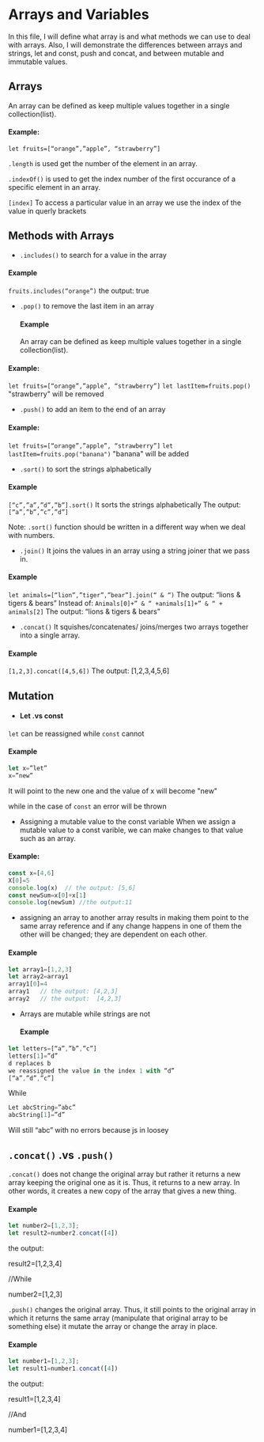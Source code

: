 # Arrays and Variables
In this file, I will define what array is and what methods we can use to deal with arrays. Also, I will demonstrate the differences between arrays and strings, let and const, push and concat, and between mutable and immutable values.

## Arrays  
An array can be defined as keep multiple values together in a single collection(list).
#### Example:
``` let fruits=[“orange”,”apple”, “strawberry”] ```

``` .length ``` is used  get the number of the element in an array.

``` .indexOf() ``` is used to get the index number of the first occurance of a specific element in an array.

``` [index] ``` To access a particular value in an array we use the index of the value in querly brackets 

## Methods with Arrays

- ``` .includes() ``` to search for a value in the array 
#### Example 
``` fruits.includes(“orange”) ```   the output: true

- ``` .pop() ``` to remove the last item in an array
  #### Example
  An array can be defined as keep multiple values together in a single collection(list).
#### Example:
``` let fruits=[“orange”,”apple”, “strawberry”] ```
 ``` let lastItem=fruits.pop() ``` "strawberry" will be removed

 - ``` .push() ``` to add an item to the end of an array
#### Example:
``` let fruits=[“orange”,”apple”, “strawberry”] ```
 ``` let lastItem=fruits.pop("banana") ``` "banana" will be added

 - ``` .sort() ``` to sort the strings alphabetically
#### Example
``` [“c”,”a”,”d”,”b”].sort() ```
It sorts the strings alphabetically 
The output: ``` [“a”,”b”,”c”,”d”] ```

Note: ``` .sort() ``` function should be written in a different way when we deal with numbers.

- ``` .join() ``` It joins the values in an array using a string joiner that we pass in.
#### Example
 ``` let animals=[“lion”,”tiger”,”bear”].join(“ & “) ```
 The output: “lions & tigers & bears”
Instead of:
``` Animals[0]+” & “ +animals[1]+” & “ + animals[2] ```
The output: “lions & tigers & bears”

- ``` .concat() ``` It squishes/concatenates/ joins/merges two arrays together into a single array.
#### Example
``` [1,2,3].concat([4,5,6]) ```
The output: [1,2,3,4,5,6]

## Mutation

- #### Let .vs const
``` let ``` can be reassigned while ``` const ``` cannot 
#### Example 
 ```javascript
 let x=”let”
 x=”new”
```
It will point to the new one and the value of x will become "new"

while in the case of ``` const ``` an error will be thrown 

- Assigning a mutable value to the const variable
  When we assign a mutable value to a const varible, we can make changes to that value such as an array.

#### Example:
```javascript
const x=[4,6]
X[0]=5
console.log(x)  // the output: [5,6]
const newSum=x[0]+x[1]
console.log(newSum) //the output:11 
```
- assigning an array to another array results in making them point to the same array reference and if any change happens in one of them the other will be changed; they are dependent on each other.
#### Example
``` javascript
let array1=[1,2,3]
let array2=array1
array1[0]=4
array1   // the output: [4,2,3]
array2   // the output:  [4,2,3]
```
- Arrays are mutable while strings are not
  #### Example
``` javascript
let letters=[“a”,”b”,”c”]
letters[1]=”d”
d replaces b
we reassigned the value in the index 1 with “d”
[“a”,”d”,”c”]
```
While
```javascript 
Let abcString=”abc”
abcString[1]=”d”
```
Will still “abc” with no errors because js in loosey 

## ``` .concat() ``` .vs ``` .push() ```
``` .concat() ```  does not change the original array but rather it returns a new array keeping the original one as it is. Thus, it returns to a new array. In other words, it creates a new copy of the array that gives a new thing.
#### Example
```javascript
let number2=[1,2,3];
let result2=number2.concat([4])
```
the output:

result2=[1,2,3,4]

//While

number2=[1,2,3]

``` .push() ``` changes the original array. Thus, it still points to the original array in which it returns the same array (manipulate that original array to be something else) it mutate the array or change the array in place.
#### Example
```javascript
let number1=[1,2,3];
let result1=number1.concat([4])
```
the output:

result1=[1,2,3,4]

//And 

number1=[1,2,3,4]


